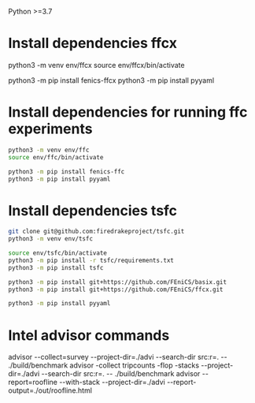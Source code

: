 Python >=3.7


# Install dependencies ffcx
python3 -m venv env/ffcx
source env/ffcx/bin/activate

python3 -m pip install fenics-ffcx
python3 -m pip install pyyaml

# Install dependencies for running ffc experiments
```bash
python3 -m venv env/ffc
source env/ffc/bin/activate
```

```bash
python3 -m pip install fenics-ffc
python3 -m pip install pyyaml
```


# Install dependencies tsfc
```bash
git clone git@github.com:firedrakeproject/tsfc.git
python3 -m venv env/tsfc

source env/tsfc/bin/activate
python3 -m pip install -r tsfc/requirements.txt
python3 -m pip install tsfc

python3 -m pip install git+https://github.com/FEniCS/basix.git
python3 -m pip install git+https://github.com/FEniCS/ffcx.git

python3 -m pip install pyyaml
```

# Intel advisor commands
advisor --collect=survey --project-dir=./advi --search-dir src:r=. -- ./build/benchmark
advisor -collect tripcounts -flop -stacks --project-dir=./advi --search-dir src:r=. -- ./build/benchmark
advisor --report=roofline --with-stack --project-dir=./advi --report-output=./out/roofline.html

